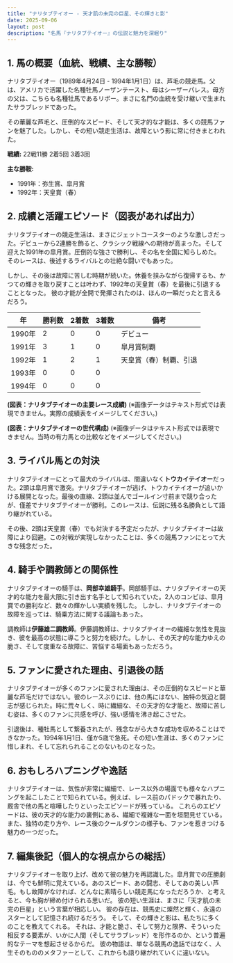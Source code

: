 ```yaml
---
title: "ナリタブテイオー - 天才肌の未完の巨星、その輝きと影"
date: 2025-09-06
layout: post
description: "名馬『ナリタブテイオー』の伝説と魅力を深堀り"
---
```


## 1. 馬の概要（血統、戦績、主な勝鞍）

ナリタブテイオー（1989年4月24日 - 1994年1月1日）は、芦毛の競走馬。父は、アメリカで活躍した名種牡馬ノーザンテースト、母はシーザーパレス。母方の父は、こちらも名種牡馬であるリボー。まさに名門の血統を受け継いで生まれたサラブレッドであった。

その華麗な芦毛と、圧倒的なスピード、そして天才的な才能は、多くの競馬ファンを魅了した。しかし、その短い競走生活は、故障という影に常に付きまとわれた。

**戦績:**  22戦11勝 2着5回 3着3回

**主な勝鞍:**

* 1991年：弥生賞、皐月賞
* 1992年：天皇賞（春）


## 2. 成績と活躍エピソード（図表があれば出力）

ナリタブテイオーの競走生活は、まさにジェットコースターのような激しさだった。デビューから2連勝を飾ると、クラシック戦線への期待が高まった。そして迎えた1991年の皐月賞。圧倒的な強さで勝利し、その名を全国に知らしめた。そのレースは、後述するライバルとの壮絶な闘いでもあった。

しかし、その後は故障に苦しむ時期が続いた。休養を挟みながら復帰するも、かつての輝きを取り戻すことは叶わず、1992年の天皇賞（春）を最後に引退することとなった。  彼の才能が全開で発揮されたのは、ほんの一瞬だったと言えるだろう。

| 年 | 勝利数 | 2着数 | 3着数 | 備考 |
|---|---|---|---|---|
| 1990年 | 2 | 0 | 0 | デビュー |
| 1991年 | 3 | 1 | 0 | 皐月賞制覇 |
| 1992年 | 1 | 2 | 1 | 天皇賞（春）制覇、引退 |
| 1993年 | 0 | 0 | 0 |  |
| 1994年 | 0 | 0 | 0 |  |


**(図表：ナリタブテイオーの主要レース成績)**  (※画像データはテキスト形式では表現できません。実際の成績表をイメージしてください。)


**(図表：ナリタブテイオーの世代構成)** (※画像データはテキスト形式では表現できません。当時の有力馬との比較などをイメージしてください。)


## 3. ライバル馬との対決

ナリタブテイオーにとって最大のライバルは、間違いなく**トウカイテイオー**だった。2頭は皐月賞で激突。ナリタブテイオーが逃げ、トウカイテイオーが追いかける展開となった。最後の直線、2頭は並んでゴールイン寸前まで競り合ったが、僅差でナリタブテイオーが勝利。このレースは、伝説に残る名勝負として語り継がれている。

その後、2頭は天皇賞（春）でも対決する予定だったが、ナリタブテイオーは故障により回避。この対戦が実現しなかったことは、多くの競馬ファンにとって大きな残念だった。


## 4. 騎手や調教師との関係性

ナリタブテイオーの騎手は、**岡部幸雄騎手**。岡部騎手は、ナリタブテイオーの天才的な能力を最大限に引き出す名手として知られていた。2人のコンビは、皐月賞での勝利など、数々の輝かしい実績を残した。  しかし、ナリタブテイオーの故障を巡っては、騎乗方法に関する議論もあった。

調教師は**伊藤雄二調教師**。伊藤調教師は、ナリタブテイオーの繊細な気性を見抜き、彼を最高の状態に導こうと努力を続けた。しかし、その天才的な能力ゆえの脆さ、そして度重なる故障に、苦悩する場面もあっただろう。


## 5. ファンに愛された理由、引退後の話

ナリタブテイオーが多くのファンに愛された理由は、その圧倒的なスピードと華麗な芦毛だけではない。彼のレースぶりには、他の馬にはない、独特の気迫と闘志が感じられた。時に荒々しく、時に繊細な、その天才的な才能と、故障に苦しむ姿は、多くのファンに共感を呼び、強い感情を沸き起こさせた。

引退後は、種牡馬として繋養されたが、残念ながら大きな成功を収めることはできなかった。1994年1月1日、僅か5歳で急死。その短い生涯は、多くのファンに惜しまれ、そして忘れられることのないものとなった。


## 6. おもしろハプニングや逸話

ナリタブテイオーは、気性が非常に繊細で、レース以外の場面でも様々なハプニングを起こしたことで知られている。例えば、レース前のパドックで暴れたり、厩舎で他の馬と喧嘩したりといったエピソードが残っている。  これらのエピソードは、彼の天才的な能力の裏側にある、繊細で複雑な一面を垣間見せている。また、独特の走り方や、レース後のクールダウンの様子も、ファンを惹きつける魅力の一つだった。


## 7. 編集後記（個人的な視点からの総括）

ナリタブテイオーを取り上げ、改めて彼の魅力を再認識した。皐月賞での圧勝劇は、今でも鮮明に覚えている。あのスピード、あの闘志、そしてあの美しい芦毛。もし故障がなければ、どんなに素晴らしい競走馬になっただろうか、と考えると、今も胸が締め付けられる思いだ。  彼の短い生涯は、まさに「天才肌の未完の巨星」という言葉が相応しい。  彼の存在は、競馬史に燦然と輝く、永遠のスターとして記憶され続けるだろう。  そして、その輝きと影は、私たちに多くのことを教えてくれる。  それは、才能と脆さ、そして努力と限界、そういった相反する要素が、いかに人間（そしてサラブレッド）を形作るのか、という普遍的なテーマを想起させるからだ。  彼の物語は、単なる競馬の逸話ではなく、人生そのもののメタファーとして、これからも語り継がれていくに違いない。

